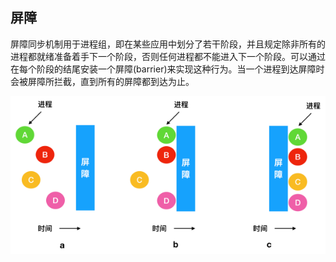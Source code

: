 ## 屏障

屏障同步机制用于进程组，即在某些应用中划分了若干阶段，并且规定除非所有的进程都就绪准备着手下一个阶段，否则任何进程都不能进入下一个阶段。可以通过在每个阶段的结尾安装一个屏障(barrier)来实现这种行为。当一个进程到达屏障时会被屏障所拦截，直到所有的屏障都到达为止。

![image-20201202152046813](assets/image-20201202152046813.png)